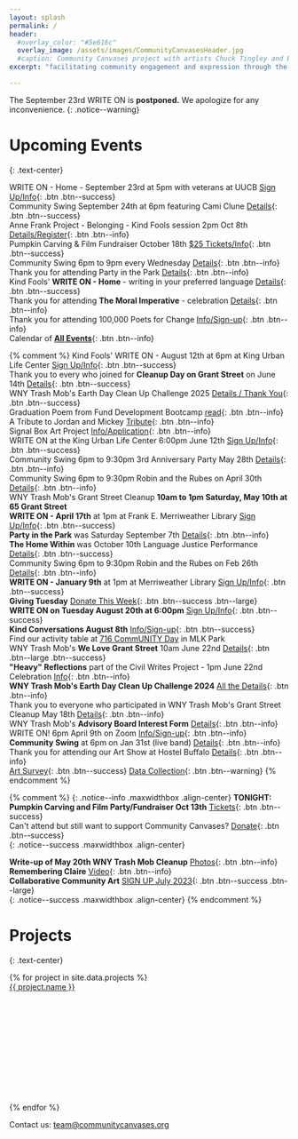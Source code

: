 ```yaml
---
layout: splash
permalink: /
header:
  #overlay_color: "#5e616c"
  overlay_image: /assets/images/CommunityCanvasesHeader.jpg
  #caption: Community Canvases project with artists Chuck Tingley and Edreys Wajed
excerpt: "facilitating community engagement and expression through the arts"

---
```


The September 23rd WRITE ON is **postponed.** We apologize for any inconvenience.
{: .notice--warning}

# Upcoming Events
{: .text-center}

WRITE ON - Home - September 23rd at 5pm with veterans at UUCB
    [Sign Up/Info](https://kindfools.org/writeon/){: .btn .btn--success}<br>
Community Swing September 24th at 6pm featuring Cami Clune
    [Details](
    https://www.facebook.com/communityswing){: .btn .btn--success}<br>
Anne Frank Project - Belonging - Kind Fools session 2pm Oct 8th
    [Details/Register](
    https://www.annefrankproject.com/social-justice-festival
    ){: .btn .btn--info}<br>
Pumpkin Carving & Film Fundraiser October 18th
    [$25 Tickets/Info](https://www.chateaubuffalo.com/suite-16-cinema-series
    ){: .btn .btn--success}<br>
Community Swing 6pm to 9pm every Wednesday [Details](
    https://www.facebook.com/communityswing){: .btn .btn--info}<br>
Thank you for attending Party in the Park
    [Details](/events/partyinthepark2025/){: .btn .btn--info}<br>
Kind Fools' **WRITE ON - Home** - writing in your preferred language
    [Details](https://kindfools.org/home/){: .btn .btn--success}<br>
Thank you for attending **The Moral Imperative** - celebration
    [Details](https://kindfools.org/moralimperative/){: .btn .btn--info}<br>
Thank you for attending 100,000 Poets for Change [Info/Sign-up](
    https://kindfools.org/recoverystories/){: .btn .btn--info}<br>
Calendar of [**All Events**](
    /events/){: .btn .btn--info}<br>

{% comment %}
Kind Fools' WRITE ON - August 12th at 6pm at King Urban Life Center
    [Sign Up/Info](/writeon/){: .btn .btn--success}<br>
Thank you to every who joined for **Cleanup Day on Grant Street** on June 14th [Details](
    /events/cleanup20250614/){: .btn .btn--success}<br>
WNY Trash Mob's Earth Day Clean Up Challenge 2025 [Details / Thank You](
    /earthday2025/){: .btn .btn--success}<br>
Graduation Poem from Fund Development Bootcamp [read](
    /perspectives/Fund-Development/){: .btn .btn--info}<br>
A Tribute to Jordan and Mickey [Tribute](
    /memory/Mickey-and-Jordan/){: .btn .btn--info}<br>
Signal Box Art Project [Info/Application](
    /signalboxes/northbuffalo/){: .btn .btn--info}<br>
WRITE ON at the King Urban Life Center 6:00pm June 12th
    [Sign Up/Info](https://kindfools.org/writeon/){: .btn .btn--success}<br>
Community Swing 6pm to 9:30pm 3rd Anniversary Party May 28th [Details](
    https://www.facebook.com/communityswing){: .btn .btn--info}<br>
Community Swing 6pm to 9:30pm Robin and the Rubes on April 30th [Details](
    https://www.facebook.com/communityswing){: .btn .btn--info}<br>
WNY Trash Mob's Grant Street Cleanup **10am to 1pm Saturday, May 10th at 65 Grant Street**<br>
**WRITE ON - April 17th** at 1pm at Frank E. Merriweather Library
    [Sign Up/Info](https://kindfools.org/writeon/){: .btn .btn--success}<br>
**Party in the Park** was Saturday September 7th [Details]( 
    /events/partyinthepark20240907/){: .btn .btn--info}<br>
**The Home Within** was October 10th Language Justice Performance
    [Details](https://www.facebook.com/events/1058078788608399){: .btn .btn--success}<br>
Community Swing 6pm to 9:30pm Robin and the Rubes on Feb 26th [Details](
    https://www.facebook.com/communityswing){: .btn .btn--info}<br>
**WRITE ON - January 9th** at 1pm at Merriweather Library
    [Sign Up/Info](https://kindfools.org/writeon/){: .btn .btn--success}<br>
**Giving Tuesday** [Donate This Week](/donate/
    ){: .btn .btn--success .btn--large}<br>
**WRITE ON on Tuesday August 20th at 6:00pm**
    [Sign Up/Info](https://kindfools.org/writeon/){: .btn .btn--success}<br>
**Kind Conversations August 8th** [Info/Sign-up](
    https://kindfools.org/kindconversations/){: .btn .btn--success}<br>
Find our activity table at [716 CommUNITY Day](
    https://www.eventbrite.com/e/716-community-day-tickets-884416271877
) in MLK Park<br>
WNY Trash Mob's **We Love Grant Street** 10am June 22nd [Details](
    /events/cleanup20240622/){: .btn .btn--large .btn--success}<br>
**"Heavy" Reflections** part of the Civil Writes Project - 1pm June 22nd Celebration
   [Info](https://kindfools.org/heavyreflections/){: .btn .btn--info}<br>
**WNY Trash Mob's Earth Day Clean Up Challenge 2024** [All the Details](
    /earthday2024/){: .btn .btn--info}<br>
Thank you to everyone who participated in WNY Trash Mob's Grant Street Cleanup May 18th [Details](
    /events/cleanup20240518/){: .btn .btn--info}<br>
WNY Trash Mob's **Advisory Board Interest Form** [Details](
    https://docs.google.com/forms/d/e/1FAIpQLSdEl97wl8-2h3utgQFutv624b2_dMh0bYoFICap5twcbq7ZXw/viewform?usp=sf_link   
){: .btn .btn--info}<br>
WRITE ON! 6pm April 9th on Zoom [Info/Sign-up](
    https://kindfools.org/writeon/){: .btn .btn--info}<br>
**Community Swing** at 6pm on Jan 31st (live band) [Details](
    https://www.facebook.com/communityswing
    ){: .btn .btn--info}<br>
Thank you for attending our Art Show at Hostel Buffalo [Details](
    /events/artshow20231111/){: .btn .btn--info}<br>
[Art Survey](
https://docs.google.com/forms/d/e/1FAIpQLSfaCyszcBCM1RKUOpB4O_wfKkR5dA8_oXpwG9IQlASn7kwXgQ/viewform
){: .btn .btn--success} [Data Collection](
https://docs.google.com/forms/d/e/1FAIpQLSe_z314Lh2i1LRe87zYxUFVd2iWS8pYDOx-iyihX5yIL8qbcw/viewform
){: .btn .btn--warning}
{% endcomment %}

{% comment %}
{: .notice--info .maxwidthbox .align-center}
**TONIGHT: Pumpkin Carving and Film Party/Fundraiser Oct 13th** [Tickets](
    https://www.chateaubuffalo.com/suite-16-cinema-series
    ){: .btn .btn--success}<br>
Can't attend but still want to support Community Canvases? [Donate](/donate/
    ){: .btn .btn--success}<br>
{: .notice--success .maxwidthbox .align-center}

**Write-up of May 20th WNY Trash Mob Cleanup** [Photos](https://www.instagram.com/p/CsjYMIIO8PR/){: .btn .btn--info}<br>
**Remembering Claire** [Video](https://kindfools.org/videos/let-them-be/){: .btn .btn--info}<br>
**Collaborative Community Art** [SIGN UP July 2023](/events/communityartsummer2023/){: .btn .btn--success .btn--large}<br>
{: .notice--success .maxwidthbox .align-center}
{% endcomment %}

# Projects
{: .text-center}

<div class="grid">
    {% for project in site.data.projects %}
        <div class="grid-item">
            <a alt="{{ project.name }}" href="{{ project.link }}" title="{{ project.name }}">
                <div class="panel panel-default">
                    <div class="panel-heading">
                        {{ project.name }}
                    </div>
                    <div class="panel-body" style="background: url('{{ project.image }}') no-repeat; background-size: cover; min-height: 200px;"></div>
                </div>
            </a>
        </div>
    {% endfor %}
</div>

Contact us: [team@communitycanvases.org](mailto:team@communitycanvases.org)

